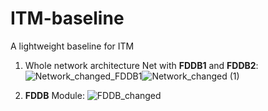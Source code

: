 # ITM-baseline
A lightweight baseline for ITM

1. Whole network architecture
Net with **FDDB1** and **FDDB2**:
![Network_changed_FDDB1](https://user-images.githubusercontent.com/78545118/204081301-917327f5-cc8e-41b1-95bd-5cf7183d69ca.png)![Network_changed (1)](https://user-images.githubusercontent.com/78545118/204081313-a4d7d5a6-81fa-4945-b94a-82073a499b67.png)

2. **FDDB** Module:
![FDDB_changed](https://user-images.githubusercontent.com/78545118/204081327-508c6f81-5b7c-414c-9c6b-7a87c142a29e.png)

